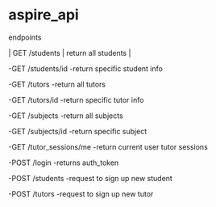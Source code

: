 # aspire_api

endpoints

| GET /students | return all students |

-GET /students/id
-return specific student info

-GET /tutors
-return all tutors

-GET /tutors/id
-return specific tutor info

-GET /subjects
-return all subjects

-GET /subjects/id
-return specific subject

-GET /tutor_sessions/me
-return current user tutor sessions

-POST /login
-returns auth_token

-POST /students
-request to sign up new student

-POST /tutors
-request to sign up new tutor
